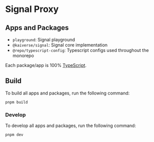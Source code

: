 # Signal Proxy

## Apps and Packages

- `playground`: Signal playground
- `@kaiverse/signal`: Signal core implementation
- `@repo/typescript-config`: Typescript configs used throughout the monorepo

Each package/app is 100% [TypeScript](https://www.typescriptlang.org/).

## Build

To build all apps and packages, run the following command:

```
pnpm build
```

### Develop

To develop all apps and packages, run the following command:

```
pnpm dev
```
